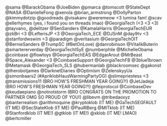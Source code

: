  @sama
 @BarackObama
 @JoeBiden
 @pmarca
 @tomscott
 @StateDept
 @NASA
 @DanielleFong
 @xenola
 @brian_armstrong
 @DollyParton
 @kimmydotzip
 @goodreads
 @visakanv
 @weremeow <3 lumina fam!
 @scav
 @ellerhymes (yes, i found you on threads lmao)
 @GeorgiaTech (<3 <3 <3)
 @tayvano_
 @delitzer
 @SenSanders
 @KamalaHarris
 @GeorgiaTechEUR
 @zkBri <3
 @LefterisJP <3
 @GeorgiaTech_ECE
 @DJSnM
 @day9tv <3
 @stanfordwswim <3
 @paradigm
 @veritasium
 @GeorgiaTechOIT
 @BernieSanders
 @TrumpSC (#BetOnLove)
 @danrobinson
 @VitalikButerin
 @smartererverday
 @GeorgiaTechISyE
 @numberphile
 @MichelleObama
 @coinbase
 @flowtoys
 @GeorgiaTechEAS
 @EdgarArout
 @MrBeast
 @Space_Alexander <3
 @CoinbaseSupport
 @GeorgiaTechFB
 @3blue1brown
 @Metamask
 @GeorgiaTech_SLS
 @hubermanlab
 @blackroomsec
 @gakonst
 @therobotjames
 @DarknetDiaries
 @Optimism
 @ZelenskyyUa
 @simonbaars2 (#ApriklobHausWarmingPartyOG)
 @slimepriestess <3
 @transmissions11 (BRO HOW'S FRESHMAN YEAR GOING?!)
 @JetJadeja (BRO HOW'S FRESHMAN YEAR GOING?!)
 @feiprotocol
 @CoinbaseDev
 @keudaepiano
 @notnotstorm (BRO CONGRATS ON THE PROMOTION TO PARTNER OMG SO PROUD OF YOU!)
 @libevm
 @tribedaoxyz
 @banterrealism
 @arithmoquine
 @kryptoklob (IT ME)
 @GaTechSEGFAULT (IT ME)
 @SecStateKlob (IT ME)
 @PaulRBerg
 @MITklob (IT ME)
 @Stanfordklob (IT ME!)
 @gtklob (IT ME!)
 @xklob (IT ME! LMAO)
 @bertcmiller